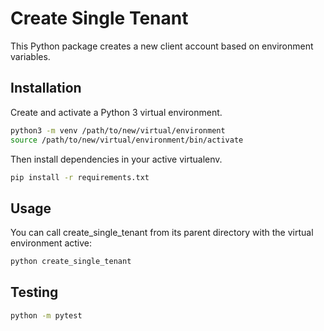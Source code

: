 # Create Single Tenant

This Python package creates a new client account based on environment variables.

## Installation

Create and activate a Python 3 virtual environment.

```bash
python3 -m venv /path/to/new/virtual/environment
source /path/to/new/virtual/environment/bin/activate
```

Then install dependencies in your active virtualenv.

```bash
pip install -r requirements.txt
```

## Usage

You can call create_single_tenant from its parent directory with the virtual
environment active:

```bash
python create_single_tenant
```

## Testing

```bash
python -m pytest
```
